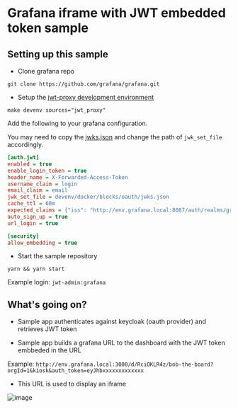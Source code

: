 # Grafana iframe with JWT embedded token sample

## Setting up this sample

- Clone grafana repo

`git clone https://github.com/grafana/grafana.git` 

- Setup the [jwt-proxy development environment](https://github.com/grafana/grafana/tree/main/devenv/docker/blocks/jwt_proxy)

`make devenv sources="jwt_proxy"`

Add the following to your grafana configuration.

You may need to copy the [jwks.json](https://github.com/grafana/grafana/blob/main/devenv/docker/blocks/jwt_proxy/jwks.json) and change the path of `jwk_set_file` accordingly.

```ini
[auth.jwt]
enabled = true
enable_login_token = true
header_name = X-Forwarded-Access-Token
username_claim = login
email_claim = email
jwk_set_file = devenv/docker/blocks/oauth/jwks.json
cache_ttl = 60m
expected_claims = {"iss": "http://env.grafana.local:8087/auth/realms/grafana", "azp": "grafana-oauth"}
auto_sign_up = true
url_login = true

[security]
allow_embedding = true
```

- Start the sample repository

`yarn && yarn start`

Example login:
`jwt-admin:grafana`

## What's going on?

- Sample app authenticates against keycloak (oauth provider) and retrieves JWT token

- Sample app builds a grafana URL to the dashboard with the JWT token embbeded in the URL

Example: `http://env.grafana.local:3000/d/RciOKLR4z/bob-the-board?orgId=1&kiosk&auth_token=eyJhbxxxxxxxxxxxxx`

- This URL is used to display an iframe

![image](https://user-images.githubusercontent.com/8071073/180830605-1aca5062-9d7a-4ed2-8a31-d744ec6ae9ae.png)
